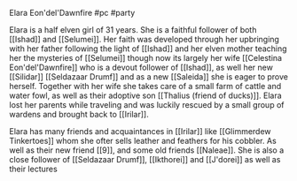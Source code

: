 Elara Eon'del'Dawnfire
#pc #party 

Elara is a half elven girl of 31 years. She is a faithful follower of both [[Ishad]] and [[Selumei]]. Her faith was developed through her upbringing with her father following the light of [[Ishad]] and her elven mother teaching her the mysteries of [[Selumei]] though now its largely her wife [[Celestina Eon'del'Dawnfire]] who is a devout follower of [[Ishad]], as well her new [[Silidar]] [[Seldazaar Drumf]] and as a new [[Saleida]] she is eager to prove herself. Together with her wife she takes care of a small farm of cattle and water fowl, as well as their adoptive son [[Thalius (friend of ducks)]]. Elara lost her parents while traveling and was luckily rescued by a small group of wardens and brought back to [[Irilar]].

Elara has many friends and acquaintances in [[Irilar]] like [[Glimmerdew Tinkertoes]] whom she ofter sells leather and feathers for his cobbler. As well as their new friend [[9]], and some old friends [[Naleae]]. She is also a close follower of [[Seldazaar Drumf]], [[Ikthorei]] and [[J'dorei]] as well as their lectures